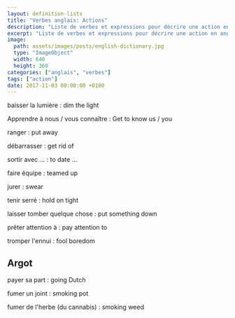 ```yaml
---
layout: definition-lists
title: "Verbes anglais: Actions"
description: "Liste de verbes et expressions pour décrire une action en anglais."
excerpt: "Liste de verbes et expressions pour décrire une action en anglais."
image:
  path: assets/images/posts/english-dictionary.jpg
  type: "ImageObject"
  width: 640
  height: 360
categories: ["anglais", "verbes"]
tags: ["action"]
date: 2017-11-03 00:00:00 +0100
---
```


baisser la lumière
: dim the light

Apprendre à nous / vous connaître
: Get to know us / you

ranger
: put away

débarrasser
: get rid of

sortir avec …
: to date …

faire équipe
: teamed up

jurer
: swear

tenir serré
: hold on tight

laisser tomber quelque chose
: put something down

prêter attention à
: pay attention to

tromper l'ennui
: fool boredom


## Argot

payer sa part
: going Dutch

fumer un joint
: smoking pot

fumer de l'herbe (du cannabis)
: smoking weed
